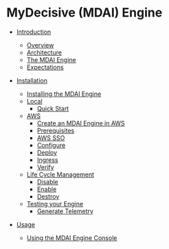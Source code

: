 # MyDecisive (MDAI) Engine

- [Introduction]()

  - [Overview](./intro/overview.md)
  - [Architecture](./intro/architecture.md)
  - [The MDAI Engine](./intro/intro.md)
  - [Expectations](./intro/expectations.md)

- [Installation]()

  - [Installing the MDAI Engine](./install/installation.md)
  - [Local]()
    - [Quick Start](./install/local/quick-start.md)
  - [AWS]()
    - [Create an MDAI Engine in AWS](./install/aws/start.md)
    - [Prerequisites](./install/aws/prerequisites.md)
    - [AWS SSO](./install/aws/aws-sso.md)
    - [Configure](./install/aws/configure.md)
    - [Deploy](./install/aws/deploy.md)
    - [Ingress](./install/aws/ingress.md)
    - [Verify](./install/aws/verify.md)
  - [Life Cycle Management]()
    - [Disable](./install/aws/disable.md)
    - [Enable](./install/aws/enable.md)
    - [Destroy](./install/aws/destroy.md)
  - [Testing your Engine]()
    - [Generate Telemetry](./install/aws/generate-telemetry.md)

- [Usage]()
  - [Using the MDAI Engine Console](./console/mdai-console.md)

<!--
# Usage Guide

- [Installation](./install/install.md)
  - [To an existing k8s cluster](./install/k8s-helm.md)
  - [To a new AWS EKS cluster](./install/k8s-cdk.md)
- [Configuration](./Operation/config.md)
- [Troubleshooting](./troubleshooting.md)



#### Collector requirements

#### Sizing and Scaling


#### Processor Architecture



### Configure
### Install

- Installation instructions for deploying EKS locally or on-premises
- Setup instructions for OpenTelemetry and Prometheus components
- Basic configuration steps

-----------------------------------------------------------------------

## Contributing
- Guidelines for contributing code, documentation, or bug fixes
- Code repository location (e.g., GitHub)
- Contribution guidelines and code review process

## Community Engagement
- Links to community forums, mailing lists, or chat channels
- How to get support (e.g., FAQs, support tickets)
- Opportunities for community involvement

## Risk and Disclaimers
- Potential risks associated with using pre-alpha software
- Disclaimer about stability, data loss, and other issues
- Recommended backup and recovery procedures

## Legal and Licensing
- License information for the pre-alpha release
- Copyright notices and third-party dependencies
- Terms of use for early adopters

## Future Development
- Planned features and improvements for upcoming releases
- Roadmap for transitioning from pre-alpha to alpha/beta stages
- Community feedback integration process

## Glossary
- Definitions of technical terms and acronyms used in the documentation

## Appendices
- Additional resources for testers and contributors
- Release notes for the pre-alpha version
- Frequently Asked Questions (FAQs) specific to the pre-alpha release
-->
